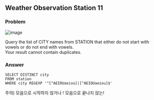 ## Weather Observation Station 11

### Problem
![image](https://user-images.githubusercontent.com/84497369/182010778-c175bbc8-d259-4e28-8363-d5202a061fef.png)

Query the list of CITY names from STATION that either do not start with vowels or do not end with vowels. <br>
Your result cannot contain duplicates.


### Answer

````
SELECT DISTINCT city
FROM station
WHERE city REGEXP '^[^AEIOUaeiou]|[^AEIOUaeiou]$'
````

주의) 모음으로 시작하지 않거나 ! 모음으로 끝나지 않는!
